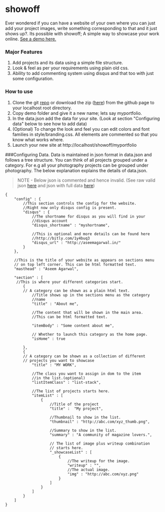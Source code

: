 # showoff

Ever wondered if you can have a website of your own where you can just add your project images, write something corresponding to that and it just shows up?. Its possible with showoff; A simple way to showcase your work online. [See a demo here.](http://agaase.github.io/webpages/showoff)

### Major Features
1. Add projects and its data using a simple file structure.
2. Look & feel as per your requirements using plain old css.
3. Ability to add commenting system using disqus and that too with just some configuration.


### How to use
1. Clone the git [repo](https://github.com/agaase/showoff.git) or download the zip ([here](https://github.com/agaase/showoff/archive/master.zip)) from the github page to your localhost root directory. 
2. Copy demo folder and give it a new name; lets say myportfolio.
3. In the data.json add the data for your site. (Look at section "Configuring data" below to see how to add data)
4. (Optional) To change the look and feel you can edit colors and font families in style/branding.css. All elements are commented so that you know what works where.
5. Launch your new site at http://localhost/showoff/myportfolio

###Configuring Data.
Data is maintained in json format in data.json and follows a tree structure. You can think of all projects grouped under a category. For e.g all your photography projects can be grouped under photography. The below explanation explains the details of data.json.

> NOTE - Below json is commented and hence invalid. (See raw valid json [here](http://agaase.github.io/webpages/showoff/data/data_explain.json) and json with full data [here](http://agaase.github.io/webpages/showoff/data/data.json))   

```
{
	"config" : {
	    //This section controls the config for the website.
	    //Right now only disqus config is present.
		"disqus" : {
		    //The shortname for disqus as you will find in your 
		    //disqus account
			"disqus_shortname" : "myshortname",
			
			//This is optional and more details can be found here
			//http://bitly.com/1y4buq3
			"disqus_url" : "http://aseemagarwal.in/"
		}
	},
	
	//This is the title of your website as appears on sections menu
	// on top left corner. This can be html formatted text.
	"masthead" : "Aseem Agarwal",
	
	"section" : [
	 //This is where your different categories start.
		{
		// A category can be shown as a plain html text.
		    //Title shows up in the sections menu as the category
		    //name
			"title" : "About me",
			
			//The content that will be shown in the main area.
			//This can be html formatted text.
			
			"itemBody" : "Some content about me",
			
			// Whether to launch this category as the home page.
			"isHome" : true

		},
		{
		// A category can be shown as a collection of different 
		// projects you want to showcase
			"title" : "MY WORK",
			
			//The class you want to assign in dom to the item
			//in the list.(optional)
			"listItemClass" : "list-stack",
			
			//The list of projects starts here.
			"itemList" : [
				{
				    //Title of the project
					"title" :  "My project",
					
					//Thumbnail to show in the list.
					"thumbnail" : "http://abc.com/xyz_thumb.png",
					
					//Summary to show in the list.
					"summary" : "A community of magazine lovers.",
					
					// The list of image plus writeup combination
					// starts here.
					"_showcaseList" : [
						{
						    //The writeup for the image.
							"writeup" : "",
						    //The actual image.
							"img" : "http://abc.com/xyz.png"
						}
					]
				}
			]
		}
	]
}
```

